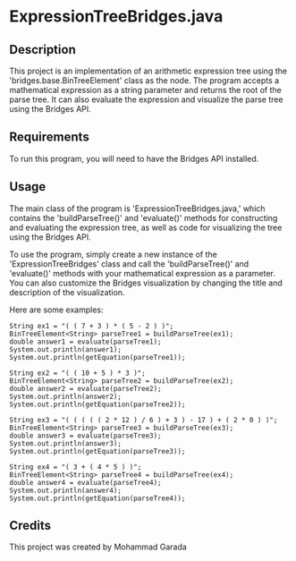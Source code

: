 # ExpressionTreeBridges.java
## Description 
This project is an implementation of an arithmetic expression tree using the 'bridges.base.BinTreeElement<E>' class as the node. The program accepts a mathematical expression as a string parameter and returns the root of the parse tree. It can also evaluate the expression and visualize the parse tree using the Bridges API.
  
## Requirements 
To run this program, you will need to have the Bridges API installed.
  
## Usage 
  The main class of the program is 'ExpressionTreeBridges.java,' which contains the 'buildParseTree()' and 'evaluate()' methods for constructing and evaluating the expression tree, as well as code for visualizing the tree using the Bridges API.

To use the program, simply create a new instance of the 'ExpressionTreeBridges' class and call the 'buildParseTree()' and 'evaluate()' methods with your mathematical expression as a parameter. You can also customize the Bridges visualization by changing the title and description of the visualization.
 
  Here are some examples:
```String ex1 = "( ( 7 + 3 ) * ( 5 - 2 ) )";
String ex1 = "( ( 7 + 3 ) * ( 5 - 2 ) )";
BinTreeElement<String> parseTree1 = buildParseTree(ex1);
double answer1 = evaluate(parseTree1);
System.out.println(answer1);
System.out.println(getEquation(parseTree1));
```
  
  ```
String ex2 = "( ( 10 + 5 ) * 3 )";
BinTreeElement<String> parseTree2 = buildParseTree(ex2);
double answer2 = evaluate(parseTree2);
System.out.println(answer2);
System.out.println(getEquation(parseTree2));
```
  
  ```
String ex3 = "( ( ( ( ( 2 * 12 ) / 6 ) + 3 ) - 17 ) + ( 2 * 0 ) )";
BinTreeElement<String> parseTree3 = buildParseTree(ex3);
double answer3 = evaluate(parseTree3);
System.out.println(answer3);
System.out.println(getEquation(parseTree3));
```
  
  ```
String ex4 = "( 3 + ( 4 * 5 ) )";
BinTreeElement<String> parseTree4 = buildParseTree(ex4);
double answer4 = evaluate(parseTree4);
System.out.println(answer4);
System.out.println(getEquation(parseTree4));
```
## Credits 
  This project was created by Mohammad Garada

